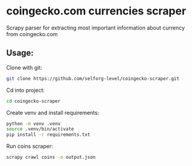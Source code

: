 # coingecko.com currencies scraper
Scrapy parser for extracting most important information about currency from coingecko.com

## Usage:

Clone with git:
```sh
git clone https://github.com/selforg-level/coingecko-scraper.git
```

Cd into project:
```sh
cd coingecko-scraper
```

Create venv and install requirements:
```sh
python -m venv .venv
source .venv/bin/activate
pip install -r requirements.txt
```

Run coins scraper:
```sh
scrapy crawl coins -o output.json
```

